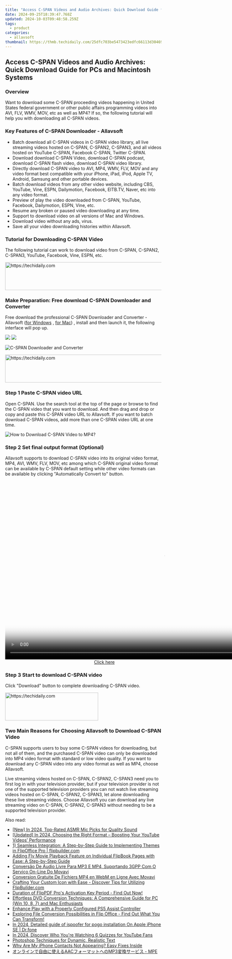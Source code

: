 ```yaml
---
title: "Access C-SPAN Videos and Audio Archives: Quick Download Guide for PCs and Macintosh Systems"
date: 2024-09-25T18:39:47.768Z
updated: 2024-10-03T09:48:58.259Z
tags:
  - product
categories:
  - allavsoft
thumbnail: https://thmb.techidaily.com/25dfc703be5473423edfc66113d30469d26da4408f6261979d298982619597ae.jpg
---
```


## Access C-SPAN Videos and Audio Archives: Quick Download Guide for PCs and Macintosh Systems

### Overview

Want to download some C-SPAN proceeding videos happening in United States federal government or other public affairs programming videos into AVI, FLV, WMV, MOV, etc as well as MP4? If so, the following tutorial will help you with downloading all C-SPAN videos.

### Key Features of C-SPAN Downloader - Allavsoft

* Batch download all C-SPAN videos in C-SPAN video library, all live streaming videos hosted on C-SPAN, C-SPAN2, C-SPAN3, and all videos hosted on YouTube C-SPAN, Facebook C-SPAN, Twitter C-SPAN.
* Download download C-SPAN Video, download C-SPAN podcast, download C-SPAN flash video, download C-SPAN video library.
* Directly download C-SPAN video to AVI, MP4, WMV, FLV, MOV and any video format best compatible with your iPhone, iPad, iPod, Apple TV, Android, Samsung and other portable devices.
* Batch download videos from any other video website, including CBS, YouTube, Vine, ESPN, Dailymotion, Facebook, EITB.TV, Naver, etc into any video format.
* Preview of play the video downloaded from C-SPAN, YouTube, Facebook, Dailymotion, ESPN, Vine, etc.
* Resume any broken or paused video downloading at any time.
* Support to download video on all versions of Mac and Windows.
* Download video without any ads, virus.
* Save all your video downloading histories within Allavsoft.

### Tutorial for Downloading C-SPAN Video

The following tutorial can work to download video from C-SPAN, C-SPAN2, C-SPAN3, YouTube, Facebook, Vine, ESPN, etc.

<!-- affiliate ads begin -->
<a href="https://appsumo.8odi.net/c/5597632/2144309/7443" target="_top" id="2144309">
  <img src="//a.impactradius-go.com/display-ad/7443-2144309" border="0" alt="https://techidaily.com" width="728" height="90"/>
</a>
<img height="0" width="0" src="https://appsumo.8odi.net/i/5597632/2144309/7443" style="position:absolute;visibility:hidden;" border="0" />
<!-- affiliate ads end -->

### Make Preparation: Free download C-SPAN Downloader and Converter

Free download the professional C-SPAN Downloader and Converter - Allavsoft ([for Windows](https://tools.techidaily.com/allavsoft/products/) , [for Mac](https://tools.techidaily.com/allavsoft/products/)) , install and then launch it, the following interface will pop up.

[![](https://www.allavsoft.com/how-to/../images/how-to/free-download-win.jpg)](https://tools.techidaily.com/allavsoft/products/) [![](https://www.allavsoft.com/how-to/../images/how-to/free-download-mac.jpg)](https://tools.techidaily.com/allavsoft/products/)

![C-SPAN Downloader and Converter](https://www.allavsoft.com/how-to/../images/allavsoft/screen-shot-600.jpg)

<!-- affiliate ads begin -->
<a href="https://aidotcom.pxf.io/c/5597632/2134500/19576" target="_top" id="2134500">
  <img src="//a.impactradius-go.com/display-ad/19576-2134500" border="0" alt="https://techidaily.com" width="600" height="90"/>
</a>
<img height="0" width="0" src="https://aidotcom.pxf.io/i/5597632/2134500/19576" style="position:absolute;visibility:hidden;" border="0" />
<!-- affiliate ads end -->

### Step 1 Paste C-SPAN video URL

Open C-SPAN. Use the search tool at the top of the page or browse to find the C-SPAN video that you want to download. And then drag and drop or copy and paste this C-SPAN video URL to Allavsoft. If you want to batch download C-SPAN videos, add more than one C-SPAN video URL at one time.

![How to Download C-SPAN Video to MP4?](https://www.allavsoft.com/how-to/../images/how-to/download-rtmp-video/download-rtmp-video.jpg)

### Step 2 Set final output format (Optional)

Allavsoft supports to download C-SPAN video into its original video format, MP4, AVI, WMV, FLV, MOV, etc among which C-SPAN original video format can be available by C-SPAN default setting while other video formats can be available by clicking "Automatically Convert to" button.

<!-- affiliate ads begin -->
<span id="1492813">
					<video width="1024" height="576" style="cursor:pointer"
           poster="//a.impactradius-go.com/display-clicktoplayimage/1492813.png"
           onclick="if(!this.playClicked){this.play();this.setAttribute('controls',true);this.playClicked=true;}">
	   <source src="//a.impactradius-go.com/display-ad/14559-1492813">
	   <img src="//a.impactradius-go.com/display-clicktoplayimage/1492813.png" style="border: none; height: 100%; width: 100%; object-fit: contain">
	</video>
	<div style="width:640px;text-align:center"><a href="javascript:window.open(decodeURIComponent('https%3A%2F%2Fpropmoneyinc.pxf.io%2Fc%2F5597632%2F1492813%2F14559'), '_blank');void(0);">Click here</a></div>
</span>
<img height="0" width="0" src="https://imp.pxf.io/i/5597632/1492813/14559" style="position:absolute;visibility:hidden;" border="0" />
<!-- affiliate ads end -->

### Step 3 Start to download C-SPAN video

Click "Download" button to complete downloading C-SPAN video.

<!-- affiliate ads begin -->
<a href="https://aligracehair.sjv.io/c/5597632/1886044/19272" target="_top" id="1886044">
  <img src="//a.impactradius-go.com/display-ad/19272-1886044" border="0" alt="https://techidaily.com" width="300" height="90"/>
</a>
<img height="0" width="0" src="https://aligracehair.sjv.io/i/5597632/1886044/19272" style="position:absolute;visibility:hidden;" border="0" />
<!-- affiliate ads end -->

### Two Main Reasons for Choosing Allavsoft to Download C-SPAN Video

C-SPAN supports users to buy some C-SPAN videos for downloading, but not all of them, and the purchased C-SPAN video can only be downloaded into MP4 video format with standard or low video quality. If you want to download any C-SPAN video into any video format as well as MP4, choose Allavsoft.

Live streaming videos hosted on C-SPAN, C-SPAN2, C-SPAN3 need you to first log in with your television provider, but if your television provider is not one of the supported television providers you can not watch live streaming videos hosted on C-SPAN, C-SPAN2, C-SPAN3, let alone downloading these live streaming videos. Choose Allavsoft you can download any live streaming video on C-SPAN, C-SPAN2, C-SPAN3 without needing to be a supported television provider.

<ins class="adsbygoogle"
     style="display:block"
     data-ad-format="autorelaxed"
     data-ad-client="ca-pub-7571918770474297"
     data-ad-slot="1223367746"></ins>

<ins class="adsbygoogle"
     style="display:block"
     data-ad-client="ca-pub-7571918770474297"
     data-ad-slot="8358498916"
     data-ad-format="auto"
     data-full-width-responsive="true"></ins>

<span class="atpl-alsoreadstyle">Also read:</span>
<div><ul>
<li><a href="https://youtube-tips.techidaily.com/n-2024-top-rated-asmr-mic-picks-for-quality-sound/"><u>[New] In 2024, Top-Rated ASMR Mic Picks for Quality Sound</u></a></li>
<li><a href="https://youtube-lab.techidaily.com/ed-in-2024-choosing-the-right-format-boosting-your-youtube-videos-performance/"><u>[Updated] In 2024, Choosing the Right Format – Boosting Your YouTube Videos’ Performance</u></a></li>
<li><a href="https://win-superb.techidaily.com/1-seamless-integration-a-step-by-step-guide-to-implementing-themes-in-flipoffice-pro-flipbuildercom/"><u>1) Seamless Integration: A Step-by-Step Guide to Implementing Themes in FlipOffice Pro | flipbuilder.com</u></a></li>
<li><a href="https://win-superb.techidaily.com/adding-flv-movie-playback-feature-on-individual-flipbook-pages-with-ease-a-step-by-step-guide/"><u>Adding Flv Movie Playback Feature on Individual FlipBook Pages with Ease: A Step-by-Step Guide</u></a></li>
<li><a href="https://win-superb.techidaily.com/conversao-de-audio-livre-para-mp3-e-mp4-suportando-3gpp-com-o-servico-on-line-do-movavi/"><u>Conversão De Áudio Livre Para MP3 E MP4, Suportando 3GPP Com O Serviço On-Line Do Movavi</u></a></li>
<li><a href="https://techtrends.techidaily.com/conversion-gratuite-de-fichiers-mp4-en-webm-en-ligne-avec-movavi/"><u>Conversion Gratuite De Fichiers MP4 en WebM en Ligne Avec Movavi</u></a></li>
<li><a href="https://win-superb.techidaily.com/crafting-your-custom-icon-with-ease-discover-tips-for-utilizing-flipbuildercom/"><u>Crafting Your Custom Icon with Ease - Discover Tips for Utilizing FlipBuilder.com</u></a></li>
<li><a href="https://win-superb.techidaily.com/duration-of-flippdf-pros-activation-key-period-find-out-now/"><u>Duration of FlipPDF Pro's Activation Key Period - Find Out Now!</u></a></li>
<li><a href="https://tech-recovery.techidaily.com/effortless-dvd-conversion-techniques-a-comprehensive-guide-for-pc-win-10-8-7-and-mac-enthusiasts/"><u>Effortless DVD Conversion Techniques: A Comprehensive Guide for PC (Win 10, 8, 7) and Mac Enthusiasts</u></a></li>
<li><a href="https://games-able.techidaily.com/enhance-play-with-a-properly-configured-ps5-assist-controller/"><u>Enhance Play with a Properly Configured PS5 Assist Controller</u></a></li>
<li><a href="https://win-superb.techidaily.com/exploring-file-conversion-possibilities-in-flip-office-find-out-what-you-can-transform/"><u>Exploring File Conversion Possibilities in Flip Office - Find Out What You Can Transform!</u></a></li>
<li><a href="https://ios-pokemon-go.techidaily.com/in-2024-detailed-guide-of-ispoofer-for-pogo-installation-on-apple-iphone-se-drfone-by-drfone-virtual-ios/"><u>In 2024, Detailed guide of ispoofer for pogo installation On Apple iPhone SE | Dr.fone</u></a></li>
<li><a href="https://youtube-blog.techidaily.com/24-discover-who-youre-watching-6-quizzes-for-youtube-fans/"><u>In 2024, Discover Who You're Watching 6 Quizzes for YouTube Fans</u></a></li>
<li><a href="https://extra-tips.techidaily.com/photoshop-techniques-for-dynamic-realistic-text/"><u>Photoshop Techniques for Dynamic, Realistic Text</u></a></li>
<li><a href="https://fox-that.techidaily.com/1721469495376-why-are-my-iphone-contacts-not-appearing-easy-fixes-inside/"><u>Why Are My iPhone Contacts Not Appearing? Easy Fixes Inside</u></a></li>
<li><a href="https://win-superb.techidaily.com/aacmp3-mpe/"><u>オンラインで自由に使えるAACフォーマットへのMP3変換サービス - MPE</u></a></li>
</ul></div>

